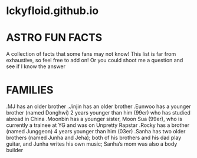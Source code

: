 # lckyfloid.github.io
# **ASTRO FUN FACTS** 

A collection of facts that some fans may not know! This list is far from exhaustive, so feel free to add on! Or you could shoot me a question and see if I know the answer
>
# **FAMILIES**

.MJ has an older brother
.Jinjin has an older brother
.Eunwoo has a younger brother (named Donghwi) 2 years younger than him (99er) who has studied abroad in China
.Moonbin has a younger sister, Moon Sua (99er), who is currently a trainee at YG and was on Unpretty Rapstar
.Rocky has a brother (named Junggeon) 4 years younger than him (03er) 
.Sanha has two older brothers (named Junha and Jeha); both of his brothers and his dad play guitar, and Junha writes his own music; Sanha’s mom was also a body builder
